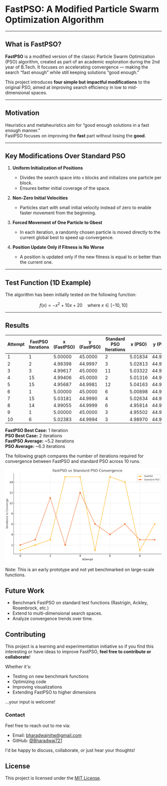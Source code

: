 # FastPSO: A Modified Particle Swarm Optimization Algorithm

---

## What is FastPSO?

**FastPSO** is a modified version of the classic Particle Swarm Optimization (PSO) algorithm, created as part of an academic exploration during the 2nd year of B.Tech. It focuses on accelerating convergence — making the search “fast enough” while still keeping solutions “good enough.”

This project introduces **four simple but impactful modifications** to the original PSO, aimed at improving search efficiency in low to mid-dimensional spaces.

---

## Motivation

Heuristics and metaheuristics aim for “good enough solutions in a fast enough manner.”  
FastPSO focuses on improving the **fast** part without losing the **good**.

---

## Key Modifications Over Standard PSO

1. **Uniform Initialization of Positions**
   - Divides the search space into `n` blocks and initializes one particle per block.
   - Ensures better initial coverage of the space.

2. **Non-Zero Initial Velocities**
   - Particles start with small initial velocity instead of zero to enable faster movement from the beginning.

3. **Forced Movement of One Particle to Gbest**
   - In each iteration, a randomly chosen particle is moved directly to the current global best to speed up convergence.

4. **Position Update Only if Fitness is No Worse**
   - A position is updated only if the new fitness is equal to or better than the current one.

---

## Test Function (1D Example)

The algorithm has been initially tested on the following function:

```math
f(x) = -x^2 + 10x + 20 \quad \text{where } x \in [-10, 10]
```

---

## Results

| Attempt | FastPSO Iterations | x (FastPSO) | y (FastPSO) | Standard PSO Iterations | x (PSO)    | y (PSO)     |
|---------|--------------------|-------------|-------------|--------------------------|------------|-------------|
| 1       | 1                  | 5.00000     | 45.0000     | 2                        | 5.01834    | 44.9997     |
| 2       | 2                  | 4.98398     | 44.9997     | 3                        | 5.02813    | 44.9992     |
| 3       | 3                  | 4.99617     | 45.0000     | 11                       | 5.03322    | 44.9989     |
| 4       | 15                 | 4.99406     | 45.0000     | 2                        | 5.01316    | 44.9998     |
| 5       | 15                 | 4.95687     | 44.9981     | 12                       | 5.04163    | 44.9983     |
| 6       | 1                  | 5.00000     | 45.0000     | 6                        | 5.00898    | 44.9999     |
| 7       | 15                 | 5.03181     | 44.9990     | 4                        | 5.02634    | 44.9993     |
| 8       | 14                 | 4.99055     | 44.9999     | 6                        | 4.95814    | 44.9982     |
| 9       | 1                  | 5.00000     | 45.0000     | 3                        | 4.95502    | 44.9980     |
| 10      | 6                  | 5.02383     | 44.9994     | 3                        | 4.98970    | 44.9999     |

**FastPSO Best Case:** 1 iteration  
**PSO Best Case:** 2 iterations  
**FastPSO Average:** ~5.2 iterations  
**PSO Average:** ~6.3 iterations  

The following graph compares the number of iterations required for convergence between FastPSO and standard PSO across 10 runs.

![Convergence Comparison](images/convergence_comparisons.png)

Note: This is an early prototype and not yet benchmarked on large-scale functions.

## Future Work

- Benchmark FastPSO on standard test functions (Rastrigin, Ackley, Rosenbrock, etc.)
- Extend to multi-dimensional search spaces.
- Analyze convergence trends over time.

## Contributing

This project is a learning and experimentation initiative so if you find this interesting or have ideas to improve FastPSO, **feel free to contribute or collaborate**!

Whether it's:
- Testing on new benchmark functions
- Optimizing code
- Improving visualizations
- Extending FastPSO to higher dimensions

...your input is welcome!

### Contact

Feel free to reach out to me via:

- Email: bharadwajnitw@gmail.com  
- GitHub: [@Bharadwaj721](https://github.com/Bharadwaj721)

I'd be happy to discuss, collaborate, or just hear your thoughts!

## License

This project is licensed under the [MIT License](./LICENSE).




